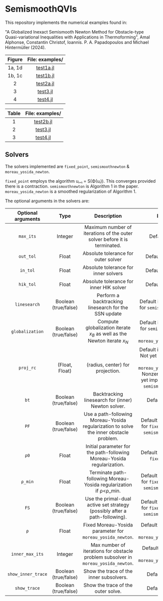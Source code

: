 # SemismoothQVIs

This repository implements the numerical examples found in:

"A Globalized Inexact Semismooth Newton Method for Obstacle-type Quasi-variational Inequalities with Applications in Thermoforming", Amal Alphonse, Constantin Christof, Ioannis. P. A. Papadopoulos and Michael Hintermüller (2024).

|Figure|File: examples/|
|:-:|:-:|
|1a, 1d|[test1a.jl](https://github.com/ioannisPApapadopoulos/SemismoothQVIs.jl/blob/main/test1/test1a.jl)|
|1b, 1c|[test1b.jl](https://github.com/ioannisPApapadopoulos/SemismoothQVIs.jl/blob/main/test1/test1b.jl)|
|2|[test2a.jl](https://github.com/ioannisPApapadopoulos/SemismoothQVIs.jl/blob/main/test2/test2a.jl)|
|3|[test3.jl](https://github.com/ioannisPApapadopoulos/SemismoothQVIs.jl/blob/main/test3/test3.jl)|
|4|[test4.jl](https://github.com/ioannisPApapadopoulos/SemismoothQVIs.jl/blob/main/test4/test4.jl)|

|Table|File: examples/|
|:-:|:-:|
|1|[test2b.jl](https://github.com/ioannisPApapadopoulos/SemismoothQVIs.jl/blob/main/test2/test2b.jl)|
|2|[test3.jl](https://github.com/ioannisPApapadopoulos/SemismoothQVIs.jl/blob/main/test3/test3.jl)|
|3|[test4.jl](https://github.com/ioannisPApapadopoulos/SemismoothQVIs.jl/blob/main/test4/test4.jl)|

## Solvers

The solvers implemented are `fixed_point`, `semismoothnewton` &  `moreau_yosida_newton`.

`fixed_point` employs the algorithm uᵢ₊₁ = S(Φ(uᵢ)). This converges provided there is a contraction.
`semismoothnewton` is Algorithm 1 in the paper.
`moreau_yosida_newton` is a smoothed regularization of Algorithm 1.

The optional arguments in the solvers are:

|Optional arguments|Type|Description|Notes|
|:-:|:-:|:-:|:-:|
|`max_its`|Integer|Maximum number of iterations of the outer solver before it is terminated.|Default is `20`.|
|`out_tol`|Float|Absolute tolerance for outer solver|Default is `1e-10`.|
|`in_tol`|Float|Absolute tolerance for inner solvers|Default is `1e-10`.|
|`hik_tol`|Float|Absolute tolerance for inner HIK solver|Default is `1e-10`.|
|`linesearch`|Boolean (true/false)|Perform a backtracking linesearch for the SSN update|Default is `false`. Only for `semismoothnewton`.|
|`globalization`|Boolean (true/false)|Compute globalization iterate $x_B$ as well as the Newton iterate $x_N$|Default is `false`. Only for `semismoothnewton` and `moreau_yosida_newton`.|
|`proj_rc`|(Float, Float)|(radius, center) for projection.|Default is `(Inf, 0.0)`. Not yet implemented for `moreau_yosida_newton`. Nonzero center not yet implemented for `semismoothnewton`.|
|`bt`|Boolean (true/false)|Backtracking linesearch for (inner) Newton solver.|Default is `true`.|
|`PF`|Boolean (true/false)|Use a path-following Moreau-Yosida regularization to solve the inner obstacle problem.|Default is `true`. Only for `fixed_point` and `semismoothnewton`.|
|`ρ0`|Float|Initial parameter for the path-following Moreau-Yosida regularization.|Default is `1`. Only for `fixed_point`.|
|`ρ_min`|Float|Terminate path-following Moreau-Yosida regularization if ρ<ρ_min.|Default is `1e-6`. Only for `fixed_point` and `semismoothnewton`.|
|`FS`|Boolean (true/false)|Use the primal-dual active set strategy (possibly after a path-following).|Default is `true`. Only for `fixed_point` and `semismoothnewton`.|
|`ρ`|Float|Fixed Moreau-Yosida parameter for `moreau_yosida_newton`.|Default is `1e-5`. Only for `moreau_yosida_newton`.|
|`inner_max_its`|Integer|Max number of iterations for obstacle problem subsolver in `moreau_yosida_newton`.|Default is `400`. Only for `moreau_yosida_newton`.|
|`show_inner_trace`|Boolean (true/false)|Show the trace of the inner subsolvers.|Default is `true`.|
|`show_trace`|Boolean (true/false)|Show the trace of the outer solve.|Default is `true`.|


